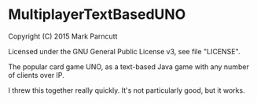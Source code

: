 # MultiplayerTextBasedUNO
Copyright (C) 2015 Mark Parncutt

Licensed under the GNU General Public License v3, see file "LICENSE".

The popular card game UNO, as a text-based Java game with any number of clients over IP.

I threw this together really quickly. It's not particularly good, but it works.
